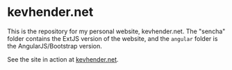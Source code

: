 # kevhender.net

This is the repository for my personal website, kevhender.net. The "sencha" folder contains the 
ExtJS version of the website, and the `angular` folder is the AngularJS/Bootstrap version.

See the site in action at [kevhender.net](http://www.kevhender.net).


